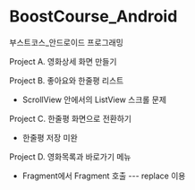 # BoostCourse_Android
부스트코스_안드로이드 프로그래밍 

Project A. 영화상세 화면 만들기

Project B. 좋아요와 한줄평 리스트 
- ScrollView 안에서의 ListView 스크롤 문제  

Project C. 한줄평 화면으로 전환하기
- 한줄평 저장 미완

Project D. 영화목록과 바로가기 메뉴
- Fragment에서 Fragment 호출 --- replace 이용
